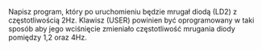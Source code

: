 Napisz program, który po uruchomieniu będzie mrugał diodą (LD2) z częstotliwością 2Hz. Klawisz (USER) powinien być oprogramowany w taki sposób aby jego wciśnięcie zmieniało częstotliwość mrugania diody pomiędzy 1,2 oraz 4Hz.
